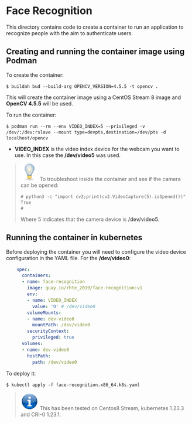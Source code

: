 # Face Recognition

This directory contains code to create a container to run an application to recognize people with the aim to authenticate users.

## Creating and running the container image using Podman

To create the container:

```console
$ buildah bud --build-arg OPENCV_VERSION=4.5.5 -t opencv .
```

This will create the container image using a CentOS Stream 8 image and **OpenCV 4.5.5** will be used.

To run the container:

```console
$ podman run --rm --env VIDEO_INDEX=5 --privileged -v /dev/:/dev:rslave --mount type=devpts,destination=/dev/pts -d localhost/opencv
```

* **VIDEO_INDEX** is the video index device for the webcam you want to use. In this case the **/dev/video5** was used.


> ![TIP](../imgs/tip-icon.png) To troubleshoot inside the container and see if the camera can be opened:
>   ```console
>   # python3 -c "import cv2;print(cv2.VideoCapture(5).isOpened())"
>   True
>   #
>   ```
> Where 5 indicates that the camera device is **/dev/video5**. 

## Running the container in kubernetes

Before deploying the container you will need to configure the video device configuration in the YAML file. For the **/dev/video0**:

```yaml
    spec:
      containers:
      - name: face-recognition
        image: quay.io/rhte_2019/face-recognition:v1
        env:
        - name: VIDEO_INDEX
          value: '0' # /dev/video0
        volumeMounts:
        - name: dev-video0
          mountPath: /dev/video0
        securityContext:
          privileged: true
      volumes:
      - name: dev-video0
        hostPath:
          path: /dev/video0  
```

To deploy it:

```console
$ kubectl apply -f face-recognition.x86_64.k8s.yaml
```

> ![INFORMATION](../imgs/information-icon.png) This has been tested on Centos8 Stream, kubernetes 1.23.3 and CRI-0 1.23.1.